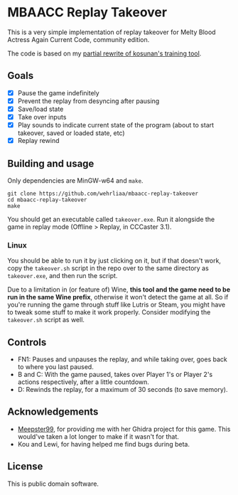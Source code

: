 # MBAACC Replay Takeover

This is a very simple implementation of replay takeover for Melty Blood Actress Again Current Code, community edition.

The code is based on my [partial rewrite of kosunan's training tool](https://github.com/wehrliaa/mbaacc-training-linux).

## Goals

- [X] Pause the game indefinitely
- [X] Prevent the replay from desyncing after pausing
- [X] Save/load state
- [X] Take over inputs
- [X] Play sounds to indicate current state of the program (about to start takeover, saved or loaded state, etc)
- [X] Replay rewind

## Building and usage

Only dependencies are MinGW-w64 and `make`.

```
git clone https://github.com/wehrliaa/mbaacc-replay-takeover
cd mbaacc-replay-takeover
make
```

You should get an executable called `takeover.exe`. Run it alongside the game in replay mode (Offline > Replay, in CCCaster 3.1).

### Linux

You should be able to run it by just clicking on it, but if that doesn't work, copy the `takeover.sh` script in the repo over to the same directory as `takeover.exe`, and then run the script.

Due to a limitation in (or feature of) Wine, **this tool and the game need to be run in the same Wine prefix**, otherwise it won't detect the game at all. So if you're running the game through stuff like Lutris or Steam, you might have to tweak some stuff to make it work properly. Consider modifying the `takeover.sh` script as well.

## Controls

- FN1: Pauses and unpauses the replay, and while taking over, goes back to where you last paused.
- B and C: With the game paused, takes over Player 1's or Player 2's actions respectively, after a little countdown.
- D: Rewinds the replay, for a maximum of 30 seconds (to save memory).

## Acknowledgements

- [Meepster99](https://github.com/Meepster99/), for providing me with her Ghidra project for this game. This would've taken a lot longer to make if it wasn't for that.
- Kou and Lewi, for having helped me find bugs during beta.

## License

This is public domain software.

